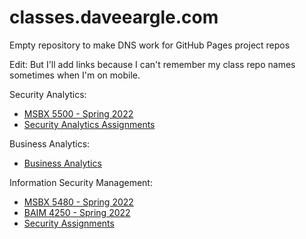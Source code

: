 # classes.daveeargle.com

Empty repository to make DNS work for GitHub Pages project repos

Edit: But I'll add links because I can't remember my class repo names sometimes
when I'm on mobile.

Security Analytics:
* [MSBX 5500 - Spring 2022](https://classes.daveeargle.com/msbx5500-spring-2022/)
* [Security Analytics Assignments](https://classes.daveeargle.com/security-analytics-assignments/)

Business Analytics:
* [Business Analytics](https://classes.daveeargle.com/business-analytics/)

Information Security Management:
* [MSBX 5480 - Spring 2022](https://classes.daveeargle.com/msbx5480-spring-2022/)
* [BAIM 4250 - Spring 2022](https://classes.daveeargle.com/baim4250-spring-2022/)
* [Security Assignments](https://daveeargle.com/security-assignments/)
